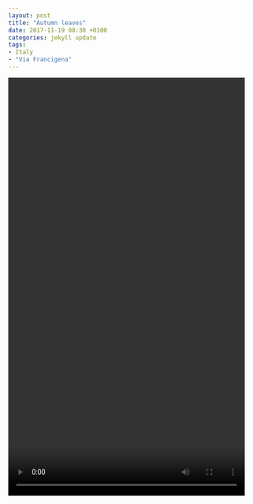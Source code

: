 ```yaml
---
layout: post
title: "Autumn leaves"
date: 2017-11-19 08:30 +0100
categories: jekyll update
tags:
- Italy
- "Via Francigena"
---
```


<video src="https://github.com/tombye/trexit/raw/gh-pages/assets/images/Autumn-leaves.mp4" controls height="848" width="480" preload="metadata"><a href="https://github.com/tombye/trexit/raw/gh-pages/assets/images/Autumn-leaves.mp4">Download this video of Roz's feet pushing through the autumn leaves.</a></video>
